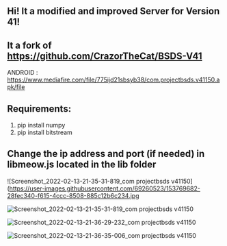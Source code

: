 ## Hi! It a modified and improved Server for Version 41!

## It a fork of https://github.com/CrazorTheCat/BSDS-V41

ANDROID : https://www.mediafire.com/file/775ijd21sbsyb38/com.projectbsds.v41150.apk/file

## Requirements: ##
1. pip install numpy
2. pip install bitstream

## Change the ip address and port (if needed) in libmeow.js located in the lib folder ##

![Screenshot_2022-02-13-21-35-31-819_com projectbsds v41150](https://user-images.githubusercontent.com/69260523/153769682-28fec340-f615-4ccc-8508-885c12b6c234.jpg


![Screenshot_2022-02-13-21-35-31-819_com projectbsds v41150](https://user-images.githubusercontent.com/69260523/153769535-ebf33a6e-de6b-4143-8ae9-3918b30a5c97.jpg)

![Screenshot_2022-02-13-21-36-29-232_com projectbsds v41150](https://user-images.githubusercontent.com/69260523/153769564-a2d5cfaa-daba-452c-808f-a51136e07c21.jpg)

![Screenshot_2022-02-13-21-36-35-006_com projectbsds v41150](https://user-images.githubusercontent.com/69260523/153769585-41282594-ac4e-48fd-a059-056e9f3ea451.jpg)



